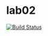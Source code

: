 # lab02

[![Build Status](https://travis-ci.org/belgorodtsev/lab02.svg?branch=master)](https://travis-ci.org/belgorodtsev/lab02)
